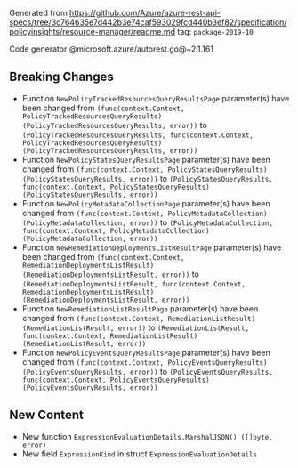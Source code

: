 Generated from https://github.com/Azure/azure-rest-api-specs/tree/3c764635e7d442b3e74caf593029fcd440b3ef82/specification/policyinsights/resource-manager/readme.md tag: `package-2019-10`

Code generator @microsoft.azure/autorest.go@~2.1.161

## Breaking Changes

- Function `NewPolicyTrackedResourcesQueryResultsPage` parameter(s) have been changed from `(func(context.Context, PolicyTrackedResourcesQueryResults) (PolicyTrackedResourcesQueryResults, error))` to `(PolicyTrackedResourcesQueryResults, func(context.Context, PolicyTrackedResourcesQueryResults) (PolicyTrackedResourcesQueryResults, error))`
- Function `NewPolicyStatesQueryResultsPage` parameter(s) have been changed from `(func(context.Context, PolicyStatesQueryResults) (PolicyStatesQueryResults, error))` to `(PolicyStatesQueryResults, func(context.Context, PolicyStatesQueryResults) (PolicyStatesQueryResults, error))`
- Function `NewPolicyMetadataCollectionPage` parameter(s) have been changed from `(func(context.Context, PolicyMetadataCollection) (PolicyMetadataCollection, error))` to `(PolicyMetadataCollection, func(context.Context, PolicyMetadataCollection) (PolicyMetadataCollection, error))`
- Function `NewRemediationDeploymentsListResultPage` parameter(s) have been changed from `(func(context.Context, RemediationDeploymentsListResult) (RemediationDeploymentsListResult, error))` to `(RemediationDeploymentsListResult, func(context.Context, RemediationDeploymentsListResult) (RemediationDeploymentsListResult, error))`
- Function `NewRemediationListResultPage` parameter(s) have been changed from `(func(context.Context, RemediationListResult) (RemediationListResult, error))` to `(RemediationListResult, func(context.Context, RemediationListResult) (RemediationListResult, error))`
- Function `NewPolicyEventsQueryResultsPage` parameter(s) have been changed from `(func(context.Context, PolicyEventsQueryResults) (PolicyEventsQueryResults, error))` to `(PolicyEventsQueryResults, func(context.Context, PolicyEventsQueryResults) (PolicyEventsQueryResults, error))`

## New Content

- New function `ExpressionEvaluationDetails.MarshalJSON() ([]byte, error)`
- New field `ExpressionKind` in struct `ExpressionEvaluationDetails`
